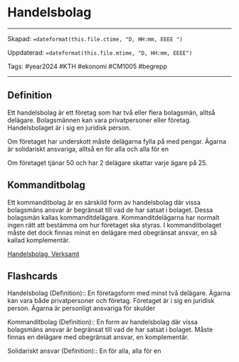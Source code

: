 # Handelsbolag

---
Skapad: `=dateformat(this.file.ctime, "D, HH:mm, EEEE ")`

Uppdaterad: `=dateformat(this.file.mtime, "D, HH:mm, EEEE")`

Tags: #year2024 #KTH #ekonomi #CM1005 #begrepp

---

## Definition

Ett handelsbolag är ett företag som har två eller flera bolagsmän, alltså delägare. Bolagsmännen kan vara privatpersoner eller företag. Handelsbolaget är i sig en juridisk person.

Om företaget har underskott måste delägarna fylla på med pengar.
Ägarna är solidariskt ansvariga, alltså en för alla och alla för en

Om företaget tjänar 50 och har 2 delägare skattar varje ägare på 25.

## Kommanditbolag

Ett kommanditbolag är en särskild form av handelsbolag där vissa bolagsmäns ansvar är begränsat till vad de har satsat i bolaget. Dessa bolagsmän kallas kommanditdelägare. Kommanditdelägarna har normalt ingen rätt att bestämma om hur företaget ska styras. I kommanditbolaget måste det dock finnas minst en delägare med obegränsat ansvar, en så kallad komplementär.

[Handelsbolag, Verksamt](https://www.verksamt.se/starta/valj-foretagsform/handelsbolag-eller-kommanditbolag)

## Flashcards

Handelsbolag (Definition):: En företagsform med minst två delägare. Ägarna kan vara både privatpersoner och företag. Företaget är i sig en juridisk person. Ägarna är personligt ansvariga för skulder
<!--SR:!2024-02-28,20,270-->

Kommanditbolag (Definition):: En form av handelsbolag där vissa bolagsmäns ansvar är begränsat till vad de har satsat i bolaget. Måste finnas en delägare med obegränsat ansvar, en komplementär.
<!--SR:!2024-04-13,49,272-->

Solidariskt ansvar (Definition):: En för alla, alla för en
<!--SR:!2024-05-06,72,315-->
